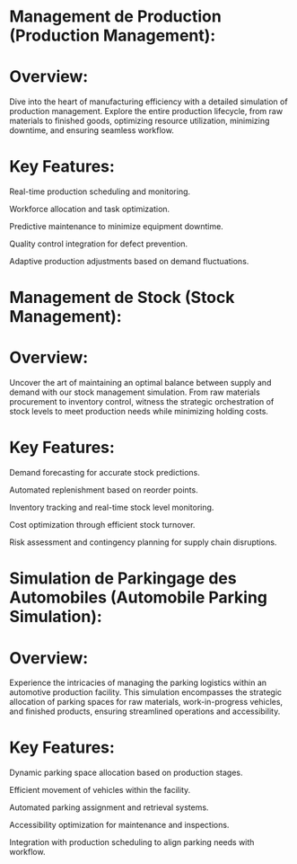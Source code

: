 # Management de Production (Production Management):
# Overview: 
Dive into the heart of manufacturing efficiency with a detailed simulation of production management.
Explore the entire production lifecycle, from raw materials to finished goods, optimizing resource utilization, minimizing downtime, and ensuring seamless workflow.

# Key Features:
Real-time production scheduling and monitoring.

Workforce allocation and task optimization.

Predictive maintenance to minimize equipment downtime.

Quality control integration for defect prevention.

Adaptive production adjustments based on demand fluctuations.

# Management de Stock (Stock Management):
# Overview: 
Uncover the art of maintaining an optimal balance between supply and demand with our stock management simulation. 
From raw materials procurement to inventory control, witness the strategic orchestration of stock levels to meet production needs while minimizing holding costs.

# Key Features:
Demand forecasting for accurate stock predictions.

Automated replenishment based on reorder points.

Inventory tracking and real-time stock level monitoring.

Cost optimization through efficient stock turnover.

Risk assessment and contingency planning for supply chain disruptions.

# Simulation de Parkingage des Automobiles (Automobile Parking Simulation):
# Overview: 
Experience the intricacies of managing the parking logistics within an automotive production facility. 
This simulation encompasses the strategic allocation of parking spaces for raw materials, work-in-progress vehicles, and finished products, ensuring streamlined operations and accessibility.

# Key Features:
Dynamic parking space allocation based on production stages.

Efficient movement of vehicles within the facility.

Automated parking assignment and retrieval systems.

Accessibility optimization for maintenance and inspections.

Integration with production scheduling to align parking needs with workflow.
